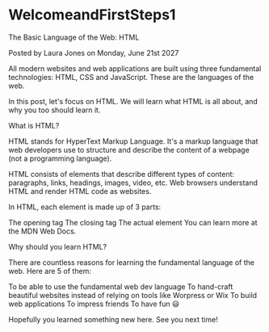 # WelcomeandFirstSteps1
The Basic Language of the Web: HTML

Posted by Laura Jones on Monday, June 21st 2027

All modern websites and web applications are built using three fundamental technologies: HTML, CSS and JavaScript. These are the languages of the web.

In this post, let's focus on HTML. We will learn what HTML is all about, and why you too should learn it.

What is HTML?

HTML stands for HyperText Markup Language. It's a markup language that web developers use to structure and describe the content of a webpage (not a programming language).

HTML consists of elements that describe different types of content: paragraphs, links, headings, images, video, etc. Web browsers understand HTML and render HTML code as websites.

In HTML, each element is made up of 3 parts:

The opening tag
The closing tag
The actual element
You can learn more at the MDN Web Docs.

Why should you learn HTML?

There are countless reasons for learning the fundamental language of the web. Here are 5 of them:

To be able to use the fundamental web dev language
To hand-craft beautiful websites instead of relying on tools like Worpress or Wix
To build web applications
To impress friends
To have fun 😃

Hopefully you learned something new here. See you next time!
